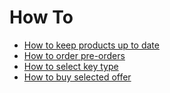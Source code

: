 # How To

- [How to keep products up to date](how_to/KeepProductsUpToDate.md#how-to-keep-products-up-to-date)
- [How to order pre-orders](how_to/Preorders.md#how-to-order-pre-orders)
- [How to select key type](how_to/KeyType.md#how-to-select-key-type)
- [How to buy selected offer](how_to/BuyOffer.md#how-to-buy-selected-offer)
